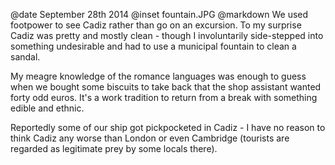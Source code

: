 @date		September 28th 2014
@inset		fountain.JPG
@markdown
We used footpower to see Cadiz rather than go on an excursion.  To my
surprise Cadiz was pretty and mostly clean - though I involuntarily side-stepped into
something undesirable and had to use a municipal fountain to clean a sandal.

My meagre knowledge of the romance languages was enough to guess when
we bought some biscuits to take back that the shop assistant wanted forty odd
euros. It's a work tradition to return from a break with something edible
and ethnic.

Reportedly some of our ship got pickpocketed in Cadiz - I have no reason to
think Cadiz any worse than London or even Cambridge (tourists are regarded as
legitimate prey by some locals there).
